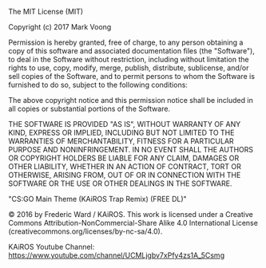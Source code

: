 
The MIT License (MIT)

Copyright (c) 2017 Mark Voong

Permission is hereby granted, free of charge, to any person obtaining a copy
of this software and associated documentation files (the "Software"), to deal
in the Software without restriction, including without limitation the rights
to use, copy, modify, merge, publish, distribute, sublicense, and/or sell
copies of the Software, and to permit persons to whom the Software is
furnished to do so, subject to the following conditions:

The above copyright notice and this permission notice shall be included in all
copies or substantial portions of the Software.

THE SOFTWARE IS PROVIDED "AS IS", WITHOUT WARRANTY OF ANY KIND, EXPRESS OR
IMPLIED, INCLUDING BUT NOT LIMITED TO THE WARRANTIES OF MERCHANTABILITY,
FITNESS FOR A PARTICULAR PURPOSE AND NONINFRINGEMENT. IN NO EVENT SHALL THE
AUTHORS OR COPYRIGHT HOLDERS BE LIABLE FOR ANY CLAIM, DAMAGES OR OTHER
LIABILITY, WHETHER IN AN ACTION OF CONTRACT, TORT OR OTHERWISE, ARISING FROM,
OUT OF OR IN CONNECTION WITH THE SOFTWARE OR THE USE OR OTHER DEALINGS IN THE
SOFTWARE.


"CS:GO Main Theme (KAiROS Trap Remix) (FREE DL)"

© 2016 by Frederic Ward / KAiROS. This work is licensed under a Creative Commons
Attribution-NonCommercial-Share Alike 4.0 International License (creativecommons.org/licenses/by-nc-sa/4.0).

KAiROS Youtube Channel:
https://www.youtube.com/channel/UCMLjgbv7xPfy4zs1A_5Csmg
